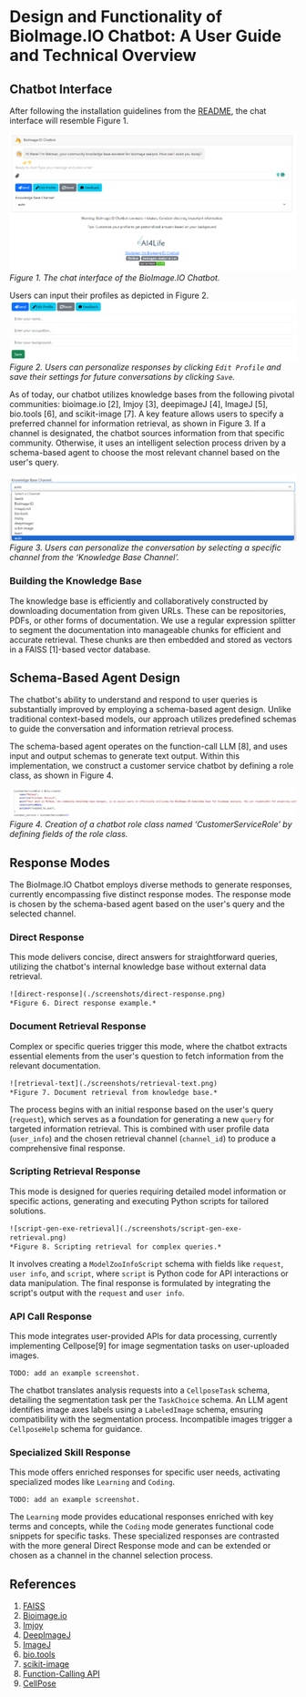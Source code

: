 # Design and Functionality of BioImage.IO Chatbot: A User Guide and Technical Overview

## Chatbot Interface

After following the installation guidelines from the [README](/README.md), the chat interface will resemble Figure 1.

![BioImage.IO-Chatbot](./screenshots/chat-interface.png)
*Figure 1. The chat interface of the BioImage.IO Chatbot.*

Users can input their profiles as depicted in Figure 2. 
![user-profile](./screenshots/user-profile.png)
*Figure 2. Users can personalize responses by clicking `Edit Profile` and save their settings for future conversations by clicking `Save`.*

As of today, our chatbot utilizes knowledge bases from the following pivotal communities: bioimage.io [2], Imjoy [3], deepimageJ [4], ImageJ [5], bio.tools [6], and scikit-image [7]. A key feature allows users to specify a preferred channel for information retrieval, as shown in Figure 3. If a channel is designated, the chatbot sources information from that specific community. Otherwise, it uses an intelligent selection process driven by a schema-based agent to choose the most relevant channel based on the user's query.

![channels](./screenshots/channels.png)
*Figure 3. Users can personalize the conversation by selecting a specific channel from the ‘Knowledge Base Channel’.*

### Building the Knowledge Base

The knowledge base is efficiently and collaboratively constructed by downloading documentation from given URLs. These can be repositories, PDFs, or other forms of documentation. We use a regular expression splitter to segment the documentation into manageable chunks for efficient and accurate retrieval. These chunks are then embedded and stored as vectors in a FAISS [1]-based vector database.

## Schema-Based Agent Design

The chatbot's ability to understand and respond to user queries is substantially improved by employing a schema-based agent design. Unlike traditional context-based models, our approach utilizes predefined schemas to guide the conversation and information retrieval process. 

The schema-based agent operates on the function-call LLM [8], and uses input and output schemas to generate text output. Within this implementation, we construct a customer service chatbot by defining a role class, as shown in Figure 4.

![role_create](./screenshots/role_create.png)
*Figure 4. Creation of a chatbot role class named ‘CustomerServiceRole’ by defining fields of the role class.*

## Response Modes
The BioImage.IO Chatbot employs diverse methods to generate responses, currently encompassing five distinct response modes. The response mode is chosen by the schema-based agent based on the user's query and the selected channel.

### Direct Response
This mode delivers concise, direct answers for straightforward queries, utilizing the chatbot's internal knowledge base without external data retrieval. 

    ![direct-response](./screenshots/direct-response.png)
    *Figure 6. Direct response example.*

### Document Retrieval Response
Complex or specific queries trigger this mode, where the chatbot extracts essential elements from the user's question to fetch information from the relevant documentation. 

    ![retrieval-text](./screenshots/retrieval-text.png)
    *Figure 7. Document retrieval from knowledge base.*

The process begins with an initial response based on the user's query (`request`), which serves as a foundation for generating a new `query` for targeted information retrieval. This is combined with user profile data (`user_info`) and the chosen retrieval channel (`channel_id`) to produce a comprehensive final response.

### Scripting Retrieval Response
This mode is designed for queries requiring detailed model information or specific actions, generating and executing Python scripts for tailored solutions.

    ![script-gen-exe-retrieval](./screenshots/script-gen-exe-retrieval.png)
    *Figure 8. Scripting retrieval for complex queries.*

It involves creating a `ModelZooInfoScript` schema with fields like `request`, `user info`, and `script`, where `script` is Python code for API interactions or data manipulation. The final response is formulated by integrating the script's output with the `request` and `user info`.

### API Call Response
This mode integrates user-provided APIs for data processing, currently implementing Cellpose[9] for image segmentation tasks on user-uploaded images.

    TODO: add an example screenshot.

The chatbot translates analysis requests into a `CellposeTask` schema, detailing the segmentation task per the `TaskChoice` schema. An LLM agent identifies image axes labels using a `LabeledImage` schema, ensuring compatibility with the segmentation process. Incompatible images trigger a `CellposeHelp` schema for guidance.

### Specialized Skill Response
This mode offers enriched responses for specific user needs, activating specialized modes like `Learning` and `Coding`.

    TODO: add an example screenshot.

The `Learning` mode provides educational responses enriched with key terms and concepts, while the `Coding` mode generates functional code snippets for specific tasks. These specialized responses are contrasted with the more general Direct Response mode and can be extended or chosen as a channel in the channel selection process.


## References

1. [FAISS](https://engineering.fb.com/2017/03/29/data-infrastructure/faiss-a-library-for-efficient-similarity-search/)
2. [Bioimage.io](https://bioimage.io/docs/#/)
3. [Imjoy](https://imjoy.io/docs/#/)
4. [DeepImageJ](https://deepimagej.github.io/)
5. [ImageJ](https://imagej.net)
6. [bio.tools](https://bio.tools)
7. [scikit-image](https://scikit-image.org/docs/stable/)
8. [Function-Calling API](https://openai.com/blog/function-calling-and-other-api-updates)
9. [CellPose](https://www.cellpose.org)

